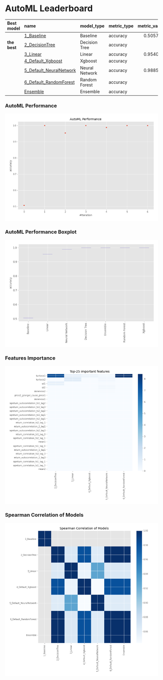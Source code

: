 # AutoML Leaderboard

| Best model   | name                                                         | model_type     | metric_type   |   metric_value |   train_time |
|:-------------|:-------------------------------------------------------------|:---------------|:--------------|---------------:|-------------:|
|              | [1_Baseline](1_Baseline/README.md)                           | Baseline       | accuracy      |       0.505747 |        87.4  |
| **the best** | [2_DecisionTree](2_DecisionTree/README.md)                   | Decision Tree  | accuracy      |       1        |       169.23 |
|              | [3_Linear](3_Linear/README.md)                               | Linear         | accuracy      |       0.954023 |       150.29 |
|              | [4_Default_Xgboost](4_Default_Xgboost/README.md)             | Xgboost        | accuracy      |       1        |       110.51 |
|              | [5_Default_NeuralNetwork](5_Default_NeuralNetwork/README.md) | Neural Network | accuracy      |       0.988506 |       143.27 |
|              | [6_Default_RandomForest](6_Default_RandomForest/README.md)   | Random Forest  | accuracy      |       1        |        78.52 |
|              | [Ensemble](Ensemble/README.md)                               | Ensemble       | accuracy      |       1        |         0.26 |

### AutoML Performance
![AutoML Performance](ldb_performance.png)

### AutoML Performance Boxplot
![AutoML Performance Boxplot](ldb_performance_boxplot.png)

### Features Importance
![features importance across models](features_heatmap.png)



### Spearman Correlation of Models
![models spearman correlation](correlation_heatmap.png)

